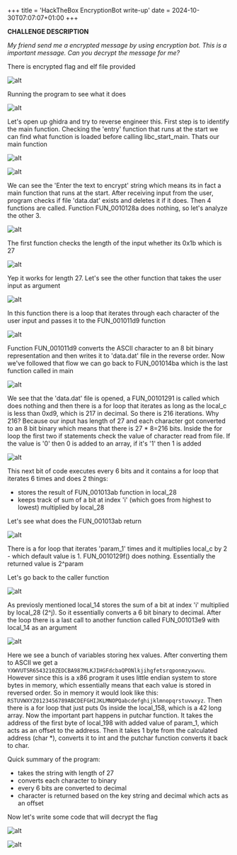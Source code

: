 +++
title = 'HackTheBox EncryptionBot write-up'
date = 2024-10-30T07:07:07+01:00
+++

**CHALLENGE DESCRIPTION**

*My friend send me a encrypted message by using encryption bot. This is a important message. Can you decrypt the message for me?*

There is encrypted flag and elf file provided

![alt](images/img1.png)

Running the program to see what it does

![alt](images/img2.png)

Let's open up ghidra and try to reverse engineer this. First step is to identify the main function. Checking the 'entry' function that runs at the start we can find what function is loaded before calling libc_start_main. Thats our main function

![alt](images/img3.png)

![alt](images/img4.png)

We can see the 'Enter the text to encrypt' string which means its in fact a main function that runs at the start. After receiving input from the user, program checks if file 'data.dat' exists and deletes it if it does. Then 4 functions are called. Function FUN_0010128a does nothing, so let's analyze the other 3.

![alt](images/img5.png)

The first function checks the length of the input whether its 0x1b which is 27

![alt](images/img6.png)

Yep it works for length 27. Let's see the other function that takes the user input as argument

![alt](images/img7.png)

In this function there is a loop that iterates through each character of the user input and passes it to the FUN_001011d9 function

![alt](images/img8.png)

Function FUN_001011d9 converts the ASCII character to an 8 bit binary representation and then writes it to 'data.dat' file in the reverse order. Now we've followed that flow we can go back to FUN_001014ba which is the last function called in main

![alt](images/img9.png)

We see that the 'data.dat' file is opened, a FUN_00101291 is called which does nothing and then there is a for loop that iterates as long as the local_c is less than 0xd9, which is 217 in decimal. So there is 216 iterations. Why 216? Because our input has length of 27 and each character got converted to an 8 bit binary which means that there is 27 * 8=216 bits. Inside the for loop the first two if statements check the value of character read from file. If the value is '0' then 0 is added to an array, if it's '1' then 1 is added

![alt](images/img10.png)

This next bit of code executes every 6 bits and it contains a for loop that iterates 6 times and does 2 things:
 - stores the result of FUN_001013ab function in local_28
 - keeps track of sum of a bit at index 'i' (which goes from highest to lowest) multiplied by local_28

Let's see what does the FUN_001013ab return

![alt](images/img11.png)

There is a for loop that iterates 'param_1' times and it multiplies local_c by 2 - which default value is 1. FUN_0010129f() does nothing. Essentially the returned value is 2^param

Let's go back to the caller function 

![alt](images/img10.png)

As previosly mentioned local_14 stores the sum of a bit at index 'i' multiplied by local_28 (2^j). So it essentially converts a 6 bit binary to decimal. After the loop there is a last call to another function called FUN_001013e9 with local_14 as an argument

![alt](images/img12.png)

Here we see a bunch of variables storing hex values. After converting them to ASCII we get a `YXWVUTSR6543210ZEDCBA987MLKJIHGFdcbaQPONlkjihgfetsrqponmzyxwvu`. However since this is a x86 program it uses little endian system to store bytes in memory, which essentially means that each value is stored in reversed order. So in memory it would look like this: `RSTUVWXYZ0123456789ABCDEFGHIJKLMNOPQabcdefghijklmnopqrstuvwxyz`. Then there is a for loop that just puts 0s inside the local_158, which is a 42 long array. Now the important part happens in putchar function. It takes the address of the first byte of local_198 with added value of param_1, which acts as an offset to the address. Then it takes 1 byte from the calculated address (char *), converts it to int and the putchar function converts it back to char.

Quick summary of the program:
- takes the string with length of 27 
- converts each character to binary
- every 6 bits are converted to decimal
- character is returned based on the key string and decimal which acts as an offset

Now let's write some code that will decrypt the flag

![alt](images/img13.png)

![alt](images/img14.png)